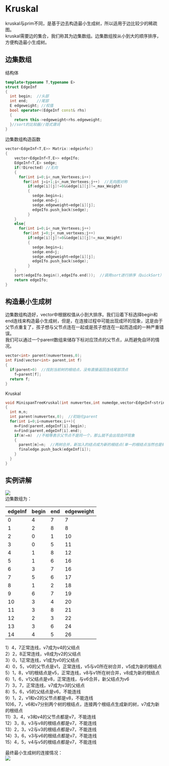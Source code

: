 # Kruskal
kruskal与prim不同，是基于边去构造最小生成树，所以适用于边比较少的稀疏图。<br>
kruskal需要边的集合，我们称其为边集数组。边集数组按从小到大的顺序排序，方便构造最小生成树。<br>
## 边集数组
结构体
```cpp
template<typename T,typename E>
struct EdgeInf
{
  int begin;  //头部
  int end;    //尾部
  E edgeweight; //权值
  bool operator<(EdgeInf const& rhs)
  {
    return this->edgeweight<rhs.edgeweight;
  }//sort的比较器//隐式谓词
}
```
边集数组构造函数
```cpp
vector<EdgeInf<T,E>> Matrix::edgeinfo()
{
    vector<EdgeInf<T,E>> edgeIfo;
    EdgeInf<T,E> sedge;
    if(!Directed) //无向
    {
      for(int i=0;i<_num_Vertexes;i++)
        for(int j=i+1;i<_num_Vertexes;j++)  //无向图对称
          if(edge[i][j]!=0&&edge[i][j]!=_max_Weight)
          {
            sedge.begin=i;
            sedge.end=j;
            sedge.edgeweight=edge[i][j];
            edgeIfo.push_back(sedge);
          }
    }
    else{
      for(int i=0;i<_num_Vertexes;j++)
        for(int j=0;j<_num_vertexes;j++)
          if(edge[i][j]!=0&&edge[i][j]!=_max_Weight)
          {
            sedge.begin=i;
            sedge.end=j;
            sedge.edgeweight=edge[i][j];
            edgeIfo.push_back(sedge);
          }
    }
    sort(edgeIfo.begin(),edgeIfo.end());  //调用sort进行排序（QuickSort）
    return edgeIfo;
}
```

## 构造最小生成树
边集数组构造好，vector中根据权值从小到大排序。我们沿着下标选择begin和end连线来构造最小生成树，但是，在连接过程中可能出现成环的现象，这是由于父节点重复了，孩子想与父节点连在一起或是孩子想连在一起而造成的一种严重错误。<br>
我们可以通过一个parent数组来储存下标对应顶点的父节点，从而避免自环的情况。<br>
```cpp
vector<int> parent(numvertexes,0);
int Find(vector<int> parent,int f)
{
  if(parent>0)  //找到当前树的根结点，没有直接返回连线尾部顶点
    f=parent[f];
  return f;
}
```
Kruskal
```cpp
void MinispanTreeKruskal(int numvertex,int numedge,vector<EdgeInf<string,int>> &edgeInf,vector<EdgeInf<string,int>> &finaledge)
{
  int m,n;
  int parent(numvertex,0);  //初始化parent
  for(int i=0;i<numvertex;i++){
    m=Find(parent,edgeInf[i].begin);
    n=Find(parent,edgeInf[i].end);
    if(m!=n)  //不相等表示父节点不是同一个，那么就不会出现自环现象
    {
      parent[m]=n;  //两树合并，新加入的结点成为新的根结点(单一的根结点当然也是树)
      finaledge.push_back(edgeInf[i]);
    }
  }
}
```
## 实例讲解
![](https://img-blog.csdnimg.cn/20200603093015119.png)<br>
边集数组为：<br>

|edgeInf|begin|end|edgeweight|
|-------|-----|---|----------|
|0|4 |7 |7 |
|1|2|8|8|
|2|0|1|10|
|3|0|5|11|
|4|1|8|12|
|5|1|6|16|
|6|3|7|16|
|7|5|6|17|
|8|1|2|18|
|9|6|7|19|
|10|3|4|20|
|11|3|8|21|
|12|2|3|22|
|13|3|6|24|
|14|4|5|26|

1）4，7正常连线，v7成为v4的父结点<br>
2）2，8正常连线，v8成为v2的父结点<br>
3）0，1正常连线，v1成为v0的父结点<br>
4）0，5，v0的父节点是v1，正常连线，v5与v0所在树合并，v5成为新的根结点<br>
5）1，8，v1的根结点是v5，正常连线，v8与v1所在树合并，v8成为新的根结点<br>
6）1，6，v1父结点是v8，正常连线，与v6合并，新父结点为v6<br>
7）3，7，正常连线，v7成为v3的父结点<br>
8）5，6，v5的父结点是v6，不能连线<br>
9）1，2，v1和v2的父节点都是v8，不能连线<br>
10)6，7，v6和v7分别两个树的根结点，连接两个根结点生成新的树，v7成为新的根结点<br>
11）3，4，v3和v4的父节点都是v7，不能连线<br>
12）3，8，v3与v8的根结点都是v7，不能连线<br>
13）2，3，v2与v3的根结点都是v7，不能连线<br>
14）3，6，v3与v6的根结点都是v7，不能连线<br>
15）4，5，v4与v5的根结点都是v7，不能连线<br>

最终最小生成树的连接情况：<br>
![](https://img-blog.csdnimg.cn/20200603101833805.png)<br>
